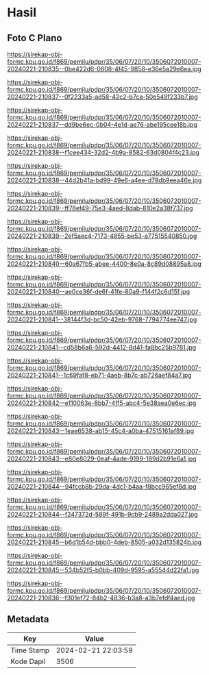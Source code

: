 # Hasil

## Foto C Plano

https://sirekap-obj-formc.kpu.go.id/f869/pemilu/pdpr/35/06/07/20/10/3506072010007-20240221-210835--0be422d6-0808-4f45-9858-e36e5a29e6ea.jpg

https://sirekap-obj-formc.kpu.go.id/f869/pemilu/pdpr/35/06/07/20/10/3506072010007-20240221-210837--0f2233a5-ad58-42c2-b7ca-50e549f233b7.jpg

https://sirekap-obj-formc.kpu.go.id/f869/pemilu/pdpr/35/06/07/20/10/3506072010007-20240221-210837--dd9be6ec-0b04-4e1d-ae76-abe195cee18b.jpg

https://sirekap-obj-formc.kpu.go.id/f869/pemilu/pdpr/35/06/07/20/10/3506072010007-20240221-210838--f1cee434-32d2-4b9a-8582-63d0804f4c23.jpg

https://sirekap-obj-formc.kpu.go.id/f869/pemilu/pdpr/35/06/07/20/10/3506072010007-20240221-210838--44d2b41a-bd99-49e6-a4ee-d78db9eea46e.jpg

https://sirekap-obj-formc.kpu.go.id/f869/pemilu/pdpr/35/06/07/20/10/3506072010007-20240221-210839--ff78ef49-75e3-4aed-8dab-810e2a38f737.jpg

https://sirekap-obj-formc.kpu.go.id/f869/pemilu/pdpr/35/06/07/20/10/3506072010007-20240221-210839--2ef5aec4-7173-4855-be53-a77515540850.jpg

https://sirekap-obj-formc.kpu.go.id/f869/pemilu/pdpr/35/06/07/20/10/3506072010007-20240221-210840--60a67fb5-abee-4400-8e0a-8c89d08895a8.jpg

https://sirekap-obj-formc.kpu.go.id/f869/pemilu/pdpr/35/06/07/20/10/3506072010007-20240221-210840--ae0ce36f-de6f-41fe-80a9-f144f2c6d15f.jpg

https://sirekap-obj-formc.kpu.go.id/f869/pemilu/pdpr/35/06/07/20/10/3506072010007-20240221-210841--38144f3d-bc50-42eb-9768-7794774ee747.jpg

https://sirekap-obj-formc.kpu.go.id/f869/pemilu/pdpr/35/06/07/20/10/3506072010007-20240221-210841--cd58b6a6-592d-4412-8d41-fa8bc25b9781.jpg

https://sirekap-obj-formc.kpu.go.id/f869/pemilu/pdpr/35/06/07/20/10/3506072010007-20240221-210841--1c69faf8-eb71-4aeb-8b7c-ab726aef84a7.jpg

https://sirekap-obj-formc.kpu.go.id/f869/pemilu/pdpr/35/06/07/20/10/3506072010007-20240221-210842--e110063e-8bb7-4ff5-abc4-5e38aea0e6ec.jpg

https://sirekap-obj-formc.kpu.go.id/f869/pemilu/pdpr/35/06/07/20/10/3506072010007-20240221-210843--1eae6538-ab15-45c4-a0ba-47515161af89.jpg

https://sirekap-obj-formc.kpu.go.id/f869/pemilu/pdpr/35/06/07/20/10/3506072010007-20240221-210843--e80e8029-0eaf-4ade-9199-189d2b91e6a1.jpg

https://sirekap-obj-formc.kpu.go.id/f869/pemilu/pdpr/35/06/07/20/10/3506072010007-20240221-210844--94fccb8b-29da-4dc1-b4aa-f8bcc965ef8d.jpg

https://sirekap-obj-formc.kpu.go.id/f869/pemilu/pdpr/35/06/07/20/10/3506072010007-20240221-210844--f247372d-589f-491b-9cb9-2489a2dda027.jpg

https://sirekap-obj-formc.kpu.go.id/f869/pemilu/pdpr/35/06/07/20/10/3506072010007-20240221-210845--b6d1b54d-bbb0-4deb-8505-a032d135824b.jpg

https://sirekap-obj-formc.kpu.go.id/f869/pemilu/pdpr/35/06/07/20/10/3506072010007-20240221-210845--534b52f5-b0bb-409d-9595-a55544d22fa1.jpg

https://sirekap-obj-formc.kpu.go.id/f869/pemilu/pdpr/35/06/07/20/10/3506072010007-20240221-210836--f301ef72-84b2-4836-b3a8-a3b7efdf4aed.jpg


## Metadata

| Key        | Value               |
| ---------- | ------------------- |
| Time Stamp | 2024-02-21 22:03:59 |
| Kode Dapil | 3506                |



